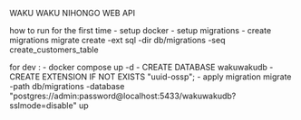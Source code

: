 WAKU WAKU NIHONGO WEB API

how to run for the first time 
    - setup docker
    - setup migrations
    - create migrations
        migrate create -ext sql -dir db/migrations -seq create_customers_table

for dev :
    - docker compose up -d
    - CREATE DATABASE wakuwakudb
    - CREATE EXTENSION IF NOT EXISTS "uuid-ossp";
    - apply migration
        migrate -path db/migrations -database "postgres://admin:password@localhost:5433/wakuwakudb?sslmode=disable" up